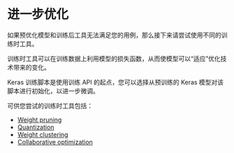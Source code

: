 # 进一步优化

如果预优化模型和训练后工具无法满足您的用例，那么接下来请尝试使用不同的训练时工具。

训练时工具可以在训练数据上利用模型的损失函数，从而使模型可以“适应”优化技术带来的变化。

Keras 训练脚本是使用训练 API 的起点，您可以选择从预训练的 Keras 模型对该脚本进行初始化，以进一步微调。

可供您尝试的训练时工具包括：

- [Weight pruning](./pruning/)
- [Quantization](./quantization/training)
- [Weight clustering](./clustering/)
- [Collaborative optimization](./combine/collaborative_optimization)
